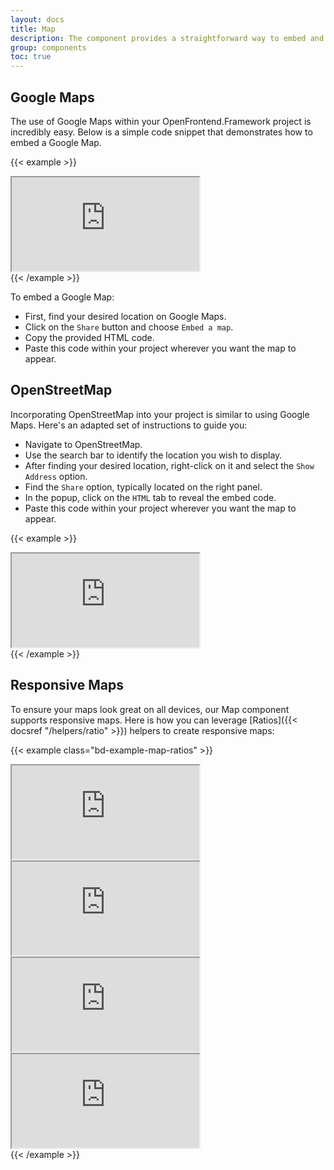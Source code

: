 ```yaml
---
layout: docs
title: Map
description: The component provides a straightforward way to embed and display interactive Google Maps and OpenStreetMap directly into your project.
group: components
toc: true
---
```


## Google Maps

The use of Google Maps within your OpenFrontend.Framework project is incredibly easy. Below is a simple code snippet that demonstrates how to embed a Google Map.

{{< example >}}
<div class="ratio ratio-16x9">
  <iframe src="https://www.google.com/maps/embed?pb=!1m18!1m12!1m3!1d193595.254221913!2d-74.14482735958153!3d40.69763074405856!2m3!1f0!2f0!3f0!3m2!1i1024!2i768!4f13.1!3m3!1m2!1s0x89c24fa5d33f083b%3A0xc80b8f06e177fe62!2sNew%20York%2C%20SUSA!5e0!3m2!1spl!2suk!4v1690890541380!5m2!1spl!2suk" allowfullscreen="" loading="lazy" referrerpolicy="no-referrer-when-downgrade"></iframe>
</div>
{{< /example >}}

To embed a Google Map:

- First, find your desired location on Google Maps.
- Click on the `Share` button and choose `Embed a map`.
- Copy the provided HTML code.
- Paste this code within your project wherever you want the map to appear.

## OpenStreetMap

Incorporating OpenStreetMap into your project is similar to using Google Maps. Here's an adapted set of instructions to guide you:

- Navigate to OpenStreetMap.
- Use the search bar to identify the location you wish to display.
- After finding your desired location, right-click on it and select the `Show Address` option.
- Find the `Share` option, typically located on the right panel.
- In the popup, click on the `HTML` tab to reveal the embed code.
- Paste this code within your project wherever you want the map to appear.


{{< example >}}
<div class="ratio ratio-16x9">
<iframe src="https://www.openstreetmap.org/export/embed.html?bbox=-74.54017639160158%2C40.307807189232435%2C-73.36944580078126%2C40.989228176893796&amp;layer=mapnik" loading="lazy"></iframe>
</div>
{{< /example >}}

## Responsive Maps

To ensure your maps look great on all devices, our Map component supports responsive maps. Here is how you can leverage [Ratios]({{< docsref "/helpers/ratio" >}}) helpers to create responsive maps:

{{< example class="bd-example-map-ratios" >}}
<div class="ratio ratio-1x1">
  <iframe src="https://www.google.com/maps/embed?pb=!1m18!1m12!1m3!1d193595.254221913!2d-74.14482735958153!3d40.69763074405856!2m3!1f0!2f0!3f0!3m2!1i1024!2i768!4f13.1!3m3!1m2!1s0x89c24fa5d33f083b%3A0xc80b8f06e177fe62!2sNew%20York%2C%20SUSA!5e0!3m2!1spl!2suk!4v1690890541380!5m2!1spl!2suk" allowfullscreen="" loading="lazy" referrerpolicy="no-referrer-when-downgrade"></iframe>
</div>
<div class="ratio ratio-4x3">
  <iframe src="https://www.google.com/maps/embed?pb=!1m18!1m12!1m3!1d193595.254221913!2d-74.14482735958153!3d40.69763074405856!2m3!1f0!2f0!3f0!3m2!1i1024!2i768!4f13.1!3m3!1m2!1s0x89c24fa5d33f083b%3A0xc80b8f06e177fe62!2sNew%20York%2C%20SUSA!5e0!3m2!1spl!2suk!4v1690890541380!5m2!1spl!2suk" allowfullscreen="" loading="lazy" referrerpolicy="no-referrer-when-downgrade"></iframe>
</div>
<div class="ratio ratio-16x9">
  <iframe src="https://www.openstreetmap.org/export/embed.html?bbox=-74.54017639160158%2C40.307807189232435%2C-73.36944580078126%2C40.989228176893796&amp;layer=mapnik" loading="lazy" ></iframe>
</div>
<div class="ratio ratio-21x9">
  <iframe src="https://www.openstreetmap.org/export/embed.html?bbox=-74.54017639160158%2C40.307807189232435%2C-73.36944580078126%2C40.989228176893796&amp;layer=mapnik" loading="lazy" ></iframe>
</div>
{{< /example >}}



